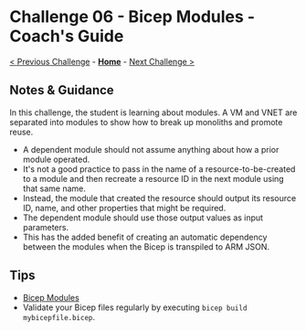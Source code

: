 # Challenge 06 - Bicep Modules - Coach's Guide

[< Previous Challenge](./Solution-05.md) - **[Home](./README.md)** - [Next Challenge >](./Solution-07.md)

## Notes & Guidance

In this challenge, the student is learning about modules.  A VM and VNET are separated into modules to show how to break up monoliths and promote reuse.

- A dependent module should not assume anything about how a prior module operated. 
- It's not a good practice to pass in the name of a resource-to-be-created to a module and then recreate a resource ID in the next module using that same name. 
- Instead, the module that created the resource should output its resource ID, name, and other properties that might be required. 
- The dependent module should use those output values as input parameters. 
- This has the added benefit of creating an automatic dependency between the modules when the Bicep is transpiled to ARM JSON.

## Tips

- [Bicep Modules](https://learn.microsoft.com/azure/azure-resource-manager/bicep/modules)
- Validate your Bicep files regularly by executing `bicep build mybicepfile.bicep`.
